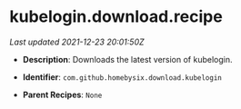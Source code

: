 # kubelogin.download.recipe

_Last updated 2021-12-23 20:01:50Z_

- **Description**: Downloads the latest version of kubelogin.

- **Identifier**: `com.github.homebysix.download.kubelogin`

- **Parent Recipes**: `None`
